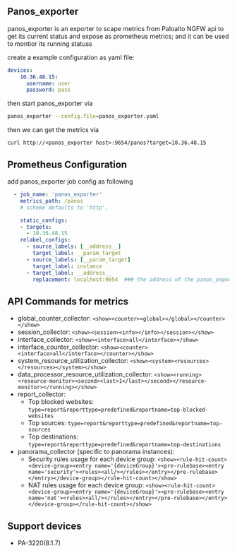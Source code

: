 Panos_exporter
---
panos_exporter is an exporter to scape metrics from Paloalto NGFW api to get its current status and expose as prometheus metrics; and it can be used to montior its running statuss 


create a example configuration as yaml file:
```yaml
devices:
    10.36.48.15:
      username: user
      password: pass
```

then start panos_exporter via 
```sh
panos_exporter --config.file=panos_exporter.yaml 
```

then we can get the metrics via 
```
curl http://<panos_exporter host>:9654/panos?target=10.36.48.15

```

## Prometheus Configuration
add panos_exporter job config as following
  ```yaml
    - job_name: 'panos_exporter'
      metrics_path: /panos
      # scheme defaults to 'http'.

      static_configs:
      - targets:
        - 10.36.48.15
      relabel_configs:
        - source_labels: [__address__]
          target_label: __param_target
        - source_labels: [__param_target]
          target_label: instance
        - target_label: __address__
          replacement: localhost:9654  ### the address of the panos_exporter address

  ```
## API Commands for metrics
- global_counter_collector: `<show><counter><global></global></counter></show>`
- session_collector: `<show><session><info></info></session></show>`
- interface_collector: `<show><interface>all</interface></show>`
- interface_counter_collector: `<show><counter><interface>all</interface></counter></show>`
- system_resource_utilization_collector: `<show><system><resources></resources></system></show>`
- data_processor_resource_utilization_collector: `<show><running><resource-monitor><second><last>1</last></second></resource-monitor></running></show>`
- report_collector:
  - Top blocked websites: `type=report&reporttype=predefined&reportname=top-blocked-websites`
  - Top sources: `type=report&reporttype=predefined&reportname=top-sources`
  - Top destinations: `type=report&reporttype=predefined&reportname=top-destinations`
- panorama_collector (specific to panorama instances):
  - Security rules usage for each device group: `<show><rule-hit-count><device-group><entry name='{deviceGroup}'><pre-rulebase><entry name='security'><rules><all/></rules></entry></pre-rulebase></entry></device-group></rule-hit-count></show>`
  - NAT rules usage for each device group: `<show><rule-hit-count><device-group><entry name='{deviceGroup}'><pre-rulebase><entry name='nat'><rules><all/></rules></entry></pre-rulebase></entry></device-group></rule-hit-count></show>`

## Support devices
- PA-3220(8.1.7)
